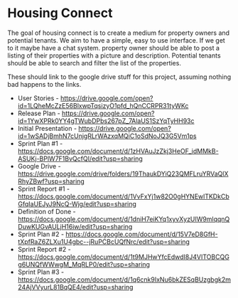 # Housing Connect

The goal of housing connect is to create a medium for property owners and potential tenants.
We aim to have a simple, easy to use interface. If we get to it maybe have a chat system.
property owner should be able to post a listing of their properties with a picture and description.
Potential tenants should be able to search and filter the list of the properties.

These should link to the google drive stuff for this project, assuming nothing bad happens to the links.
 
 * User Stories - https://drive.google.com/open?id=1LQheMcZzE56BlxwpTqsizyO1pfd_hQnCCRPR31tyWKc 
 * Release Plan - https://drive.google.com/open?id=1YwXPRk0YY4gTWubDPbs267pZ_7AlaUS1SzYqTyHH93c 
 * Initial Presentation - https://drive.google.com/open?id=1wSADjBmhN7cUnjgRLrWAzxqMQiC1oSdNoJQ3G5Vm1ps 
 * Sprint Plan #1 - https://docs.google.com/document/d/1zHVAuJzZkj3HeOF_idMMkB-ASUKj-BPlW7F1BvQcfQI/edit?usp=sharing
 * Google Drive - https://drive.google.com/drive/folders/19ThaukDYiQ23QMFLruYRVaQlXRhyZBwf?usp=sharing
 * Sprint Report #1 - https://docs.google.com/document/d/1VvFxYj1w82O0gHYNEwlTKDkCbGfqIaUEJyJ9NcQ-Wjg/edit?usp=sharing
 * Definition of Done - https://docs.google.com/document/d/1dniH7eiKYq1xyvXyzUIW9mlqqnQDuwKUGvAULjH16iw/edit?usp=sharing
 * Sprint Plan #2 - https://docs.google.com/document/d/15V7eD8GfH-tXpfRaZ6ZLXu1U4gbc--jRuPCBcUQfNrc/edit?usp=sharing
 * Sprint Report #2 - https://docs.google.com/document/d/1t9MJHwYfcEdwdI8J4VITOBCQGg6UNQfWWwgM_MqRLP0/edit?usp=sharing
 * Sprint Plan #3 - https://docs.google.com/document/d/1q6cnk9IxNu6bkZESqBUzgbgk2m24AjVVyurL81BqQE4/edit?usp=sharing
